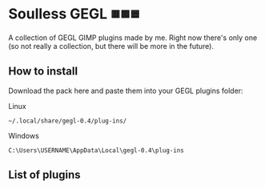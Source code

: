 # Soulless GEGL <sub><sup>🟥🟩🟦</sup></sub>

A collection of GEGL GIMP plugins made by me. Right now there's only one (so not really a collection, but there will be more in the future).

## How to install

Download the pack here and paste them into your GEGL plugins folder:

Linux
```
~/.local/share/gegl-0.4/plug-ins/
```

Windows
```
C:\Users\USERNAME\AppData\Local\gegl-0.4\plug-ins
```

## List of plugins


